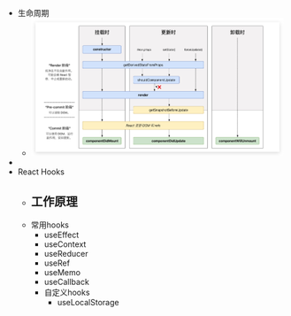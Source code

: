 - 生命周期
	- ![React生命周期函数](../assets/image_1702298230741_0.png)
-
- React Hooks
	- 工作原理
		-
	- 常用hooks
		- useEffect
		- useContext
		- useReducer
		- useRef
		- useMemo
		- useCallback
		- 自定义hooks
			- useLocalStorage